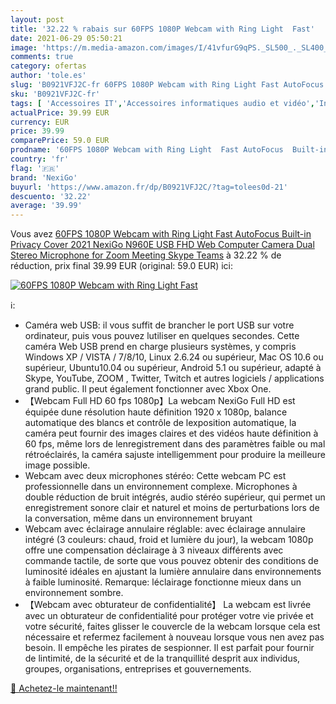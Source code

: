 ```yaml
---
layout: post
title: '32.22 % rabais sur 60FPS 1080P Webcam with Ring Light  Fast'
date: 2021-06-29 05:50:21
image: 'https://m.media-amazon.com/images/I/41vfurG9qPS._SL500_._SL400_.jpg'
comments: true
category: ofertas
author: 'tole.es'
slug: 'B0921VFJ2C-fr 60FPS 1080P Webcam with Ring Light Fast AutoFocus Built-in...'
sku: 'B0921VFJ2C-fr'
tags: [ 'Accessoires IT','Accessoires informatiques audio et vidéo','Informatique','Webcams et equipement VoIP','nexigo', ]
actualPrice: 39.99 EUR
currency: EUR
price: 39.99
comparePrice: 59.0 EUR
prodname: '60FPS 1080P Webcam with Ring Light  Fast AutoFocus  Built-in Privacy Cover  2021 NexiGo N960E USB FHD Web Computer Camera  Dual Stereo Microphone  for Zoom Meeting Skype Teams'
country: 'fr'
flag: '🇫🇷'
brand: 'NexiGo'
buyurl: 'https://www.amazon.fr/dp/B0921VFJ2C/?tag=tolees0d-21'
descuento: '32.22'
average: '39.99'
---
```


Vous avez [60FPS 1080P Webcam with Ring Light  Fast AutoFocus  Built-in Privacy Cover  2021 NexiGo N960E USB FHD Web Computer Camera  Dual Stereo Microphone  for Zoom Meeting Skype Teams](https://www.amazon.fr/dp/B0921VFJ2C/?tag=tolees0d-21)  à  32.22 % de réduction, prix final  39.99 EUR (original: 59.0 EUR) ici:

[![60FPS 1080P Webcam with Ring Light  Fast](https://m.media-amazon.com/images/I/41vfurG9qPS._SL500_._SL400_.jpg)](https://www.amazon.fr/dp/B0921VFJ2C/?tag=tolees0d-21)

ℹ️:

- Caméra web USB: il vous suffit de brancher le port USB sur votre ordinateur, puis vous pouvez lutiliser en quelques secondes. Cette caméra Web USB prend en charge plusieurs systèmes, y compris Windows XP / VISTA / 7/8/10, Linux 2.6.24 ou supérieur, Mac OS 10.6 ou supérieur, Ubuntu10.04 ou supérieur, Android 5.1 ou supérieur, adapté à Skype, YouTube, ZOOM , Twitter, Twitch et autres logiciels / applications grand public. Il peut également fonctionner avec Xbox One.
- 【Webcam Full HD 60 fps 1080p】La webcam NexiGo Full HD est équipée dune résolution haute définition 1920 x 1080p, balance automatique des blancs et contrôle de lexposition automatique, la caméra peut fournir des images claires et des vidéos haute définition à 60 fps, même lors de lenregistrement dans des paramètres faible ou mal rétroéclairés, la caméra sajuste intelligemment pour produire la meilleure image possible.
- Webcam avec deux microphones stéréo: Cette webcam PC est professionnelle dans un environnement complexe. Microphones à double réduction de bruit intégrés, audio stéréo supérieur, qui permet un enregistrement sonore clair et naturel et moins de perturbations lors de la conversation, même dans un environnement bruyant
- Webcam avec éclairage annulaire réglable: avec éclairage annulaire intégré (3 couleurs: chaud, froid et lumière du jour), la webcam 1080p offre une compensation déclairage à 3 niveaux différents avec commande tactile, de sorte que vous pouvez obtenir des conditions de luminosité idéales en ajustant la lumière annulaire dans environnements à faible luminosité. Remarque: léclairage fonctionne mieux dans un environnement sombre.
- 【Webcam avec obturateur de confidentialité】 La webcam est livrée avec un obturateur de confidentialité pour protéger votre vie privée et votre sécurité, faites glisser le couvercle de la webcam lorsque cela est nécessaire et refermez facilement à nouveau lorsque vous nen avez pas besoin. Il empêche les pirates de sespionner. Il est parfait pour fournir de lintimité, de la sécurité et de la tranquillité desprit aux individus, groupes, organisations, entreprises et gouvernements.

[🛒 Achetez-le maintenant!!](https://www.amazon.fr/dp/B0921VFJ2C/?tag=tolees0d-21)
